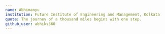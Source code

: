 ```yaml
---
name: Abhimanyu
institution: Future Institute of Engineering and Management, Kolkata
quote: The journey of a thousand miles begins with one step.
github_user: abhiks360
---
```

